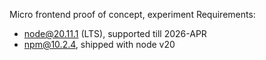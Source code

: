 Micro frontend proof of concept, experiment
Requirements:
- node@20.11.1 (LTS), supported till 2026-APR
- npm@10.2.4, shipped with node v20
